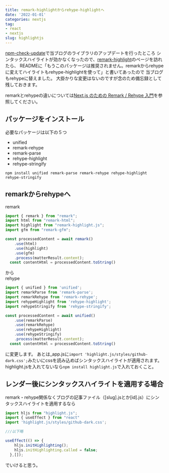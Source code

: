 ```yaml
---
title: remark-highlightからrehype-highlightへ
date: '2022-01-01'
categories: nextjs
tag:
- react
- nextjs
slug: highlightjs
---
```


[npm-check-update](https://github.com/raineorshine/npm-check-updates)で当ブログのライブラリのアップデートを行ったところ
シンタックスハイライトが効かなくなったので、[remark-highlight](https://github.com/remarkjs/remark-highlight.js)のページを訪れたら、
READMEに「もうこのパッケージは推奨されません。remarkからrehypeに変えてハイライトもrehype-highlightを使って」と書いてあったので
当ブログもrehypeに替えました。
大掛かりな変更はないのですが念のため備忘録として残しておきます。

remarkとrehypeの違いについては[Next.js のための Remark / Rehype 入門](https://qiita.com/sankentou/items/f8eadb5722f3b39bbbf8)を参照してください。

## パッケージをインストール

必要なパッケージは以下の５つ

- unified
- remark-rehype
- remark-parse
- rehype-highlight
- rehype-stringify

```
npm install unified remark-parse remark-rehype rehype-highlight rehype-stringify
```

## remarkからrehypeへ

remark
```js
import { remark } from "remark";
import html from "remark-html";
import highlight from "remark-highlight.js";
import gfm from "remark-gfm";

const processedContent = await remark()
    .use(html)
    .use(highlight)
    .use(gfm)
    .process(matterResult.content);
  const contentHtml = processedContent.toString()
```

から  
rehype

```js
import { unified } from 'unified';
import remarkParse from 'remark-parse';
import remarkRehype from 'remark-rehype';
import rehypeHighlight from 'rehype-highlight';
import rehypeStringify from 'rehype-stringify';

const processedContent = await unified()
    .use(remarkParse)
    .use(remarkRehype)
    .use(rehypeHighlight)
    .use(rehypeStringify)
    .process(matterResult.content);
  const contentHtml = processedContent.toString()
```

に変更します。
あとは_app.jsに`import 'highlight.js/styles/github-dark.css';`みたいにcssを読み込めばシンタックスハイライトが適用されます。  
highlight.jsを入れてないなら`npm install highlight.js`で入れておくこと。


## レンダー後にシンタックスハイライトを適用する場合

remark・rehype関係なくブログの記事ファイル（[slug].jsとか[id].js）にシンタックスハイライトを適用するなら

```js
import hljs from "highlight.js";
import { useEffect } from "react"
import 'highlight.js/styles/github-dark.css';

///以下略

useEffect(() => {
    hljs.initHighlighting();
    hljs.initHighlighting.called = false;
  },[]);
```

でいけると思う。



